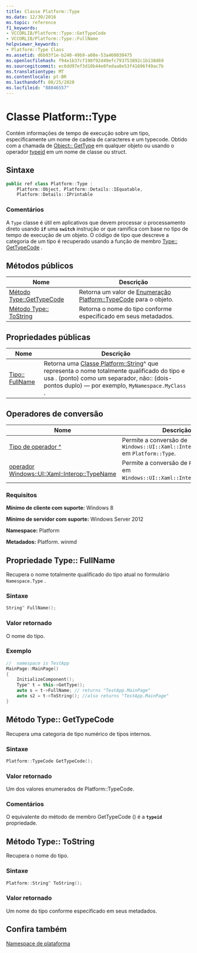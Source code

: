 ```yaml
---
title: Classe Platform::Type
ms.date: 12/30/2016
ms.topic: reference
f1_keywords:
- VCCORLIB/Platform::Type::GetTypeCode
- VCCORLIB/Platform::Type::FullName
helpviewer_keywords:
- Platform::Type Class
ms.assetid: d6b03f1e-b240-49b9-a08e-53a460030475
ms.openlocfilehash: f94e1b37cf198f92d49efc793753892c1b138d69
ms.sourcegitcommit: ec6dd97ef3d10b44e0fedaa8e53f41696f49ac7b
ms.translationtype: MT
ms.contentlocale: pt-BR
ms.lasthandoff: 08/25/2020
ms.locfileid: "88846557"
---
```

# <a name="platformtype-class"></a>Classe Platform::Type

Contém informações de tempo de execução sobre um tipo, especificamente um nome de cadeia de caracteres e um typecode. Obtido com a chamada de [Object:: GetType](../cppcx/platform-object-class.md#gettype) em qualquer objeto ou usando o operador [typeid](../extensions/typeid-cpp-component-extensions.md) em um nome de classe ou struct.

## <a name="syntax"></a>Sintaxe

```cpp
public ref class Platform::Type :
    Platform::Object, Platform::Details::IEquatable,
    Platform::Details::IPrintable
```

### <a name="remarks"></a>Comentários

A `Type` classe é útil em aplicativos que devem processar o processamento direto usando **`if`** uma **`switch`** instrução or que ramifica com base no tipo de tempo de execução de um objeto. O código de tipo que descreve a categoria de um tipo é recuperado usando a função de membro [Type:: GetTypeCode](#gettypecode) .

## <a name="public-methods"></a>Métodos públicos

| Nome | Descrição |
|--|--|
| [Método Type::GetTypeCode](#gettypecode) | Retorna um valor de [Enumeração Platform::TypeCode](../cppcx/platform-typecode-enumeration.md) para o objeto. |
| [Método Type:: ToString](#tostring) | Retorna o nome do tipo conforme especificado em seus metadados. |

## <a name="public-properties"></a>Propriedades públicas

| Nome | Descrição |
|--|--|
| [Tipo:: FullName](#fullname) | Retorna uma [Classe Platform::String](../cppcx/platform-string-class.md)^ que representa o nome totalmente qualificado do tipo e usa . (ponto) como um separador, não:: (dois-pontos duplo) — por exemplo, `MyNamespace.MyClass` . |

## <a name="conversion-operators"></a>Operadores de conversão

| Nome | Descrição |
|--|--|
| [Tipo de operador ^](../cppcx/operator-type-hat.md) | Permite a conversão de `Windows::UI::Xaml::Interop::TypeName` em `Platform::Type`. |
| [operador Windows::UI::Xaml::Interop::TypeName](../cppcx/operator-windows-ui-xaml-interop-typename.md) | Permite a conversão de `Platform::Type` em `Windows::UI::Xaml::Interop::TypeName`. |

### <a name="requirements"></a>Requisitos

**Mínimo de cliente com suporte:** Windows 8

**Mínimo de servidor com suporte:** Windows Server 2012

**Namespace:** Platform

**Metadados:** Platform. winmd

## <a name="typefullname-property"></a><a name="fullname"></a> Propriedade Type:: FullName

Recupera o nome totalmente qualificado do tipo atual no formulário `Namespace.Type` .

### <a name="syntax"></a>Sintaxe

```cpp
String^ FullName();
```

### <a name="return-value"></a>Valor retornado

O nome do tipo.

### <a name="example"></a>Exemplo

```cpp
//  namespace is TestApp
MainPage::MainPage()
{
    InitializeComponent();
    Type^ t = this->GetType();
    auto s = t->FullName; // returns "TestApp.MainPage"
    auto s2 = t->ToString(); //also returns "TestApp.MainPage"
}
```

## <a name="typegettypecode-method"></a><a name="gettypecode"></a> Método Type:: GetTypeCode

Recupera uma categoria de tipo numérico de tipos internos.

### <a name="syntax"></a>Sintaxe

```cpp
Platform::TypeCode GetTypeCode();
```

### <a name="return-value"></a>Valor retornado

Um dos valores enumerados de Platform::TypeCode.

### <a name="remarks"></a>Comentários

O equivalente do método de membro GetTypeCode () é a **`typeid`** propriedade.

## <a name="typetostring-method"></a><a name="tostring"></a> Método Type:: ToString

Recupera o nome do tipo.

### <a name="syntax"></a>Sintaxe

```cpp
Platform::String^ ToString();
```

### <a name="return-value"></a>Valor retornado

Um nome do tipo conforme especificado em seus metadados.

## <a name="see-also"></a>Confira também

[Namespace de plataforma](../cppcx/platform-namespace-c-cx.md)

